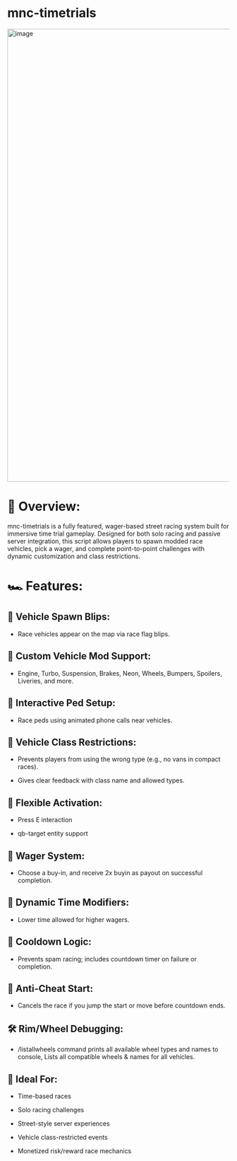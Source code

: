 # mnc-timetrials
<img width="1024" height="1024" alt="image" src="https://github.com/user-attachments/assets/4dc19d64-6bcb-4264-ae2a-652fdac64034" />


# 🎯 Overview:
mnc-timetrials is a fully featured, wager-based street racing system built for immersive time trial gameplay. Designed for both solo racing and passive server integration, this script allows players to spawn modded race vehicles, pick a wager, and complete point-to-point challenges with dynamic customization and class restrictions.


# 🏎️ Features:

## 🎯 Vehicle Spawn Blips: 

- Race vehicles appear on the map via race flag blips.

## 🎯 Custom Vehicle Mod Support:

- Engine, Turbo, Suspension, Brakes, Neon, Wheels, Bumpers, Spoilers, Liveries, and more.

## 🎯 Interactive Ped Setup: 

- Race peds using animated phone calls near vehicles.

## 🎯 Vehicle Class Restrictions:

- Prevents players from using the wrong type (e.g., no vans in compact races).

- Gives clear feedback with class name and allowed types.

## 🎯 Flexible Activation:

- Press E interaction

- qb-target entity support

## 🎯 Wager System:

- Choose a buy-in, and receive 2x buyin as payout on successful completion.

## 🎯 Dynamic Time Modifiers:

- Lower time allowed for higher wagers.

## 🎯 Cooldown Logic:

- Prevents spam racing; includes countdown timer on failure or completion.

## 🎯 Anti-Cheat Start:

- Cancels the race if you jump the start or move before countdown ends.



## 🛠️ Rim/Wheel Debugging:

- /listallwheels command prints all available wheel types and names to console, Lists all compatible wheels & names for all vehicles.



## 🧠 Ideal For:
- Time-based races

- Solo racing challenges

- Street-style server experiences

- Vehicle class-restricted events

- Monetized risk/reward race mechanics
